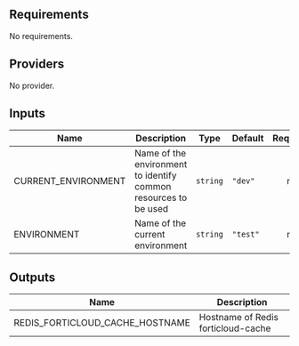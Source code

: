 ## Requirements

No requirements.

## Providers

No provider.

## Inputs

| Name | Description | Type | Default | Required |
|------|-------------|------|---------|:--------:|
| CURRENT\_ENVIRONMENT | Name of the environment to identify common resources to be used | `string` | `"dev"` | no |
| ENVIRONMENT | Name of the current environment | `string` | `"test"` | no |

## Outputs

| Name                               | Description                        |
|------------------------------------|------------------------------------|
| REDIS\_FORTICLOUD\_CACHE\_HOSTNAME | Hostname of Redis forticloud-cache |

